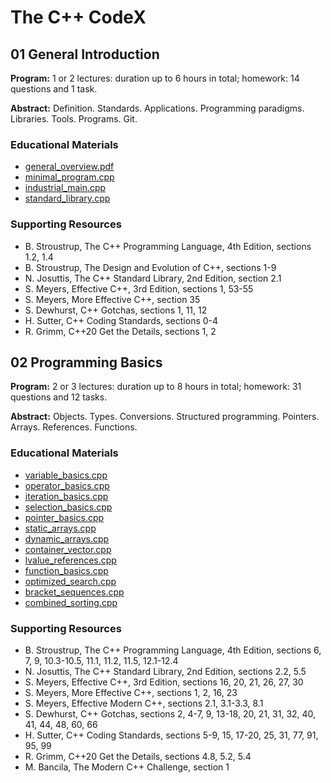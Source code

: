# The C++ CodeX

## 01 General Introduction

**Program:** 1 or 2 lectures: duration up to 6 hours in total; homework: 14 questions and 1 task.

**Abstract:** Definition. Standards. Applications. Programming paradigms. Libraries. Tools. Programs. Git.

### Educational Materials

- [general_overview.pdf](https://github.com/i-s-m-mipt/Education/blob/master/projects/examples/source/section_01/general_overview.pdf)
- [minimal_program.cpp](https://github.com/i-s-m-mipt/Education/blob/master/projects/examples/source/section_01/minimal_program.cpp)
- [industrial_main.cpp](https://github.com/i-s-m-mipt/Education/blob/master/projects/examples/source/section_01/industrial_main.cpp)
- [standard_library.cpp](https://github.com/i-s-m-mipt/Education/blob/master/projects/examples/source/section_01/standard_library.cpp)

### Supporting Resources

- B. Stroustrup, The C++ Programming Language, 4th Edition, sections 1.2, 1.4
- B. Stroustrup, The Design and Evolution of C++, sections 1-9
- N. Josuttis, The C++ Standard Library, 2nd Edition, section 2.1
- S. Meyers, Effective C++, 3rd Edition, sections 1, 53-55
- S. Meyers, More Effective C++, section 35
- S. Dewhurst, C++ Gotchas, sections 1, 11, 12
- H. Sutter, C++ Coding Standards, sections 0-4
- R. Grimm, C++20 Get the Details, sections 1, 2

## 02 Programming Basics

**Program:** 2 or 3 lectures: duration up to 8 hours in total; homework: 31 questions and 12 tasks.

**Abstract:** Objects. Types. Conversions. Structured programming. Pointers. Arrays. References. Functions.

### Educational Materials

- [variable_basics.cpp](https://github.com/i-s-m-mipt/Education/blob/master/projects/examples/source/section_02/variable_basics.cpp)
- [operator_basics.cpp](https://github.com/i-s-m-mipt/Education/blob/master/projects/examples/source/section_02/operator_basics.cpp)
- [iteration_basics.cpp](https://github.com/i-s-m-mipt/Education/blob/master/projects/examples/source/section_02/iteration_basics.cpp)
- [selection_basics.cpp](https://github.com/i-s-m-mipt/Education/blob/master/projects/examples/source/section_02/selection_basics.cpp)
- [pointer_basics.cpp](https://github.com/i-s-m-mipt/Education/blob/master/projects/examples/source/section_02/pointer_basics.cpp)
- [static_arrays.cpp](https://github.com/i-s-m-mipt/Education/blob/master/projects/examples/source/section_02/static_arrays.cpp)
- [dynamic_arrays.cpp](https://github.com/i-s-m-mipt/Education/blob/master/projects/examples/source/section_02/dynamic_arrays.cpp)
- [container_vector.cpp](https://github.com/i-s-m-mipt/Education/blob/master/projects/examples/source/section_02/container_vector.cpp)
- [lvalue_references.cpp](https://github.com/i-s-m-mipt/Education/blob/master/projects/examples/source/section_02/lvalue_references.cpp)
- [function_basics.cpp](https://github.com/i-s-m-mipt/Education/blob/master/projects/examples/source/section_02/function_basics.cpp)
- [optimized_search.cpp](https://github.com/i-s-m-mipt/Education/blob/master/projects/examples/source/section_02/optimized_search.cpp)
- [bracket_sequences.cpp](https://github.com/i-s-m-mipt/Education/blob/master/projects/examples/source/section_02/bracket_sequences.cpp)
- [combined_sorting.cpp](https://github.com/i-s-m-mipt/Education/blob/master/projects/examples/source/section_02/combined_sorting.cpp)

### Supporting Resources

- B. Stroustrup, The C++ Programming Language, 4th Edition, sections 6, 7, 9, 10.3-10.5, 11.1, 11.2, 11.5, 12.1-12.4
- N. Josuttis, The C++ Standard Library, 2nd Edition, sections 2.2, 5.5
- S. Meyers, Effective C++, 3rd Edition, sections 16, 20, 21, 26, 27, 30
- S. Meyers, More Effective C++, sections 1, 2, 16, 23
- S. Meyers, Effective Modern C++, sections 2.1, 3.1-3.3, 8.1
- S. Dewhurst, C++ Gotchas, sections 2, 4-7, 9, 13-18, 20, 21, 31, 32, 40, 41, 44, 48, 60, 66
- H. Sutter, C++ Coding Standards, sections 5-9, 15, 17-20, 25, 31, 77, 91, 95, 99
- R. Grimm, C++20 Get the Details, sections 4.8, 5.2, 5.4
- M. Bancila, The Modern C++ Challenge, section 1
